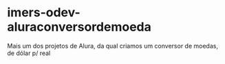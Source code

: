 # imers-odev-aluraconversordemoeda
Mais um dos projetos de Alura, da qual criamos um conversor de moedas, de dólar p/ real
